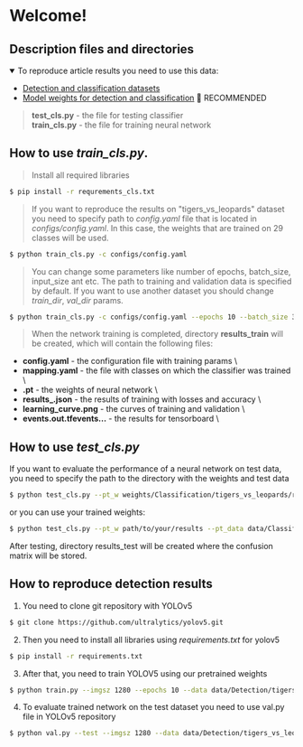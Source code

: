 # Welcome!

## Description files and directories

<details open>
<summary>To reproduce article results you need to use this data:</summary>

- [Detection and classification datasets](https://doi.org/10.6084/m9.figshare.21162829.v3) 
- [Model weights for detection and classification](https://doi.org/10.6084/m9.figshare.20982226.v2) 🚀 RECOMMENDED

</details>

> **test_cls.py** - the file for testing classifier \
> **train_cls.py** - the file for training neural network

## How to use *train_cls.py*.

> Install all required libraries
```bash
$ pip install -r requrements_cls.txt
```

>If you want to reproduce the results on "tigers_vs_leopards" dataset you need to specify path to *config.yaml* file 
that is located in *configs/config.yaml*. In this case, the weights that are trained on 29 classes will be used.

```bash
$ python train_cls.py -c configs/config.yaml
```

>You can change some parameters like number of epochs, batch_size, input_size ant etc. The path to training and
validation data is specified by default. If you want to use another dataset you should change *train_dir*, *val_dir*
params.
```bash
$ python train_cls.py -c configs/config.yaml --epochs 10 --batch_size 32 --input_size 256 --loss smooth --train_dir path/to/your/train/data --val_dir path/to/your/val/data
```

>When the network training is completed, directory **results_train** will be created, which will contain the following files:
- **config.yaml** - the configuration file with training params \
- **mapping.yaml** - the file with classes on which the classifier was trained \
- **.pt** - the weights of neural network \
- **results_.json** - the results of training with losses and accuracy \
- **learning_curve.png** - the curves of training and validation \
- **events.out.tfevents...** - the results for tensorboard \


## How to use *test_cls.py*

If you want to evaluate the performance of a neural network on test data, you need to specify the path to the
directory with the weights and test data
```bash
$ python test_cls.py --pt_w weights/Classification/tigers_vs_leopards/resnest101e --pt_data data/Classificationtigers_vs_leopards/test
```

or you can use your trained weights:

```bash
$ python test_cls.py --pt_w path/to/your/results --pt_data data/Classification/tigers_vs_leopards/test
```
After testing, directory results_test will be created where the confusion matrix will be stored.


## How to reproduce detection results

1. You need to clone git repository with YOLOv5

```bash
$ git clone https://github.com/ultralytics/yolov5.git
```

2. Then you need to install all libraries using *requirements.txt* for yolov5

```bash
$ pip install -r requirements.txt
```

3. After that, you need to train YOLOV5 using our pretrained weights

```bash
$ python train.py --imgsz 1280 --epochs 10 --data data/Detection/tigers_vs_leopards/animals.yaml --weights weights/Detection/YOLOv5_L6/weights/best.pt --single-cls --batch 2
```

4. To evaluate trained network on the test dataset you need to use val.py file in YOLOv5 repository

```bash
$ python val.py --test --imgsz 1280 --data data/Detection/tigers_vs_leopards/animals.yaml --weights weights/Detection/YOLOv5_L6/weights/best.pt --single-cls --batch 24 --single-cls
```
